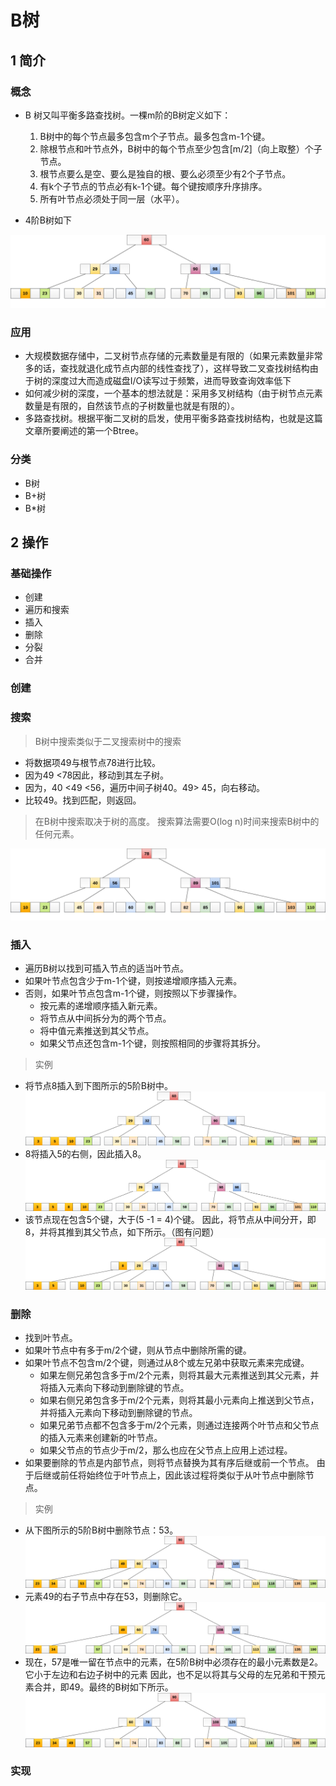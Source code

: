 # B树

## 1 简介

### 概念

* B 树又叫平衡多路查找树。一棵m阶的B树定义如下：
  1. B树中的每个节点最多包含m个子节点。最多包含m-1个键。
  2. 除根节点和叶节点外，B树中的每个节点至少包含[m/2]（向上取整）个子节点。
  3. 根节点要么是空、要么是独自的根、要么必须至少有2个子节点。
  4. 有k个子节点的节点必有k-1个键。每个键按顺序升序排序。
  5. 所有叶节点必须处于同一层（水平）。
  

* 4阶B树如下

![](image/2021-03-12-23-35-36.png)


### 应用
* 大规模数据存储中，二叉树节点存储的元素数量是有限的（如果元素数量非常多的话，查找就退化成节点内部的线性查找了），这样导致二叉查找树结构由于树的深度过大而造成磁盘I/O读写过于频繁，进而导致查询效率低下
* 如何减少树的深度，一个基本的想法就是：采用多叉树结构（由于树节点元素数量是有限的，自然该节点的子树数量也就是有限的）。
* 多路查找树。根据平衡二叉树的启发，使用平衡多路查找树结构，也就是这篇文章所要阐述的第一个Btree。

### 分类

* B树
* B+树
* B*树

## 2 操作

### 基础操作

* 创建
* 遍历和搜索
* 插入
* 删除
* 分裂
* 合并


### 创建


### 搜索
> B树中搜索类似于二叉搜索树中的搜索
* 将数据项49与根节点78进行比较。
* 因为49 <78因此，移动到其左子树。
* 因为，40 <49 <56，遍历中间子树40。49> 45，向右移动。 
* 比较49。找到匹配，则返回。

> 在B树中搜索取决于树的高度。 搜索算法需要O(log n)时间来搜索B树中的任何元素。

![](image/2021-03-12-23-39-19.png)

### 插入


* 遍历B树以找到可插入节点的适当叶节点。
* 如果叶节点包含少于m-1个键，则按递增顺序插入元素。
* 否则，如果叶节点包含m-1个键，则按照以下步骤操作。
  * 按元素的递增顺序插入新元素。
  * 将节点从中间拆分为的两个节点。
  * 将中值元素推送到其父节点。
  * 如果父节点还包含m-1个键，则按照相同的步骤将其拆分。

> 实例
* 将节点8插入到下图所示的5阶B树中。
![](image/2021-03-12-23-47-41.png)
* 8将插入5的右侧，因此插入8。
![](image/2021-03-12-23-47-46.png)
* 该节点现在包含5个键，大于(5 -1 = 4)个键。 因此，将节点从中间分开，即8，并将其推到其父节点，如下所示。（图有问题）
![](image/2021-03-12-23-47-52.png)

### 删除

* 找到叶节点。
* 如果叶节点中有多于m/2个键，则从节点中删除所需的键。
* 如果叶节点不包含m/2个键，则通过从8个或左兄弟中获取元素来完成键。
  * 如果左侧兄弟包含多于m/2个元素，则将其最大元素推送到其父元素，并将插入元素向下移动到删除键的节点。
  * 如果右侧兄弟包含多于m/2个元素，则将其最小元素向上推送到父节点，并将插入元素向下移动到删除键的节点。
  * 如果兄弟节点都不包含多于m/2个元素，则通过连接两个叶节点和父节点的插入元素来创建新的叶节点。
  * 如果父节点的节点少于m/2，那么也应在父节点上应用上述过程。
* 如果要删除的节点是内部节点，则将节点替换为其有序后继或前一个节点。 由于后继或前任将始终位于叶节点上，因此该过程将类似于从叶节点中删除节点。

> 实例

* 从下图所示的5阶B树中删除节点：53。
![](image/2021-03-12-23-51-37.png)
* 元素49的右子节点中存在53，则删除它。
![](image/2021-03-12-23-51-43.png)
* 现在，57是唯一留在节点中的元素，在5阶B树中必须存在的最小元素数是2。它小于左边和右边子树中的元素 因此，也不足以将其与父母的左兄弟和干预元素合并，即49。最终的B树如下所示。
![](image/2021-03-12-23-51-51.png)

### 实现
```
```